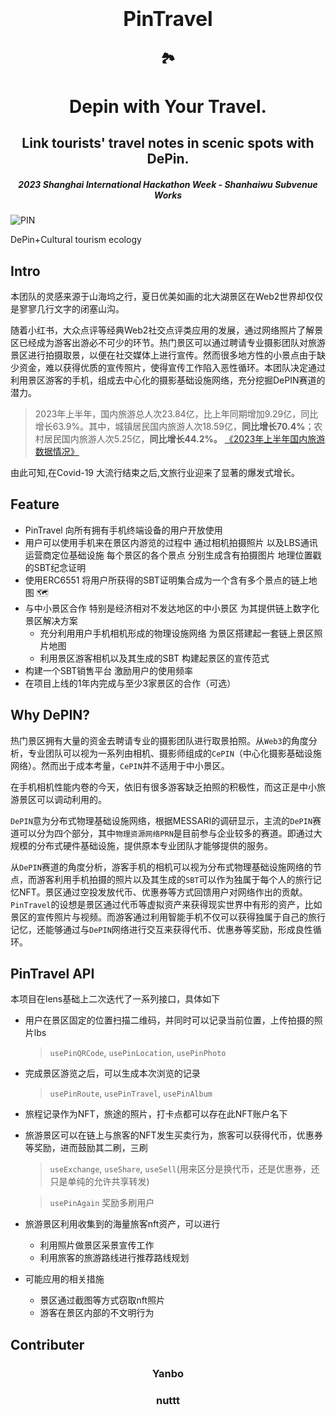 <h1 align="center">
  <span style="font-size: 32px;">PinTravel</span>
</h1>

<h2 align="center">
  🏞️
</h2>

<h1 align="center">
  Depin with Your Travel.
</h1>

<h2 align="center">
  Link tourists' travel notes in scenic spots with DePin.
</h2>


<h5 align="center">
  2023 Shanghai International Hackathon Week - Shanhaiwu Subvenue Works
</h5>


![PIN](https://github.com/yanboishere/PinTravel/assets/76860915/5bbc70f3-0930-486d-a990-54377293fe50)

DePin+Cultural tourism ecology




## Intro
本团队的灵感来源于山海坞之行，夏日优美如画的北大湖景区在Web2世界却仅仅是寥寥几行文字的闭塞山沟。

随着小红书，大众点评等经典Web2社交点评类应用的发展，通过网络照片了解景区已经成为游客出游必不可少的环节。热门景区可以通过聘请专业摄影团队对旅游景区进行拍摄取景，以便在社交媒体上进行宣传。然而很多地方性的小景点由于缺少资金，难以获得优质的宣传照片，使得宣传工作陷入恶性循环。本团队决定通过利用景区游客的手机，组成去中心化的摄影基础设施网络，充分挖掘DePIN赛道的潜力。

> 2023年上半年，国内旅游总人次23.84亿，比上年同期增加9.29亿，同比增长63.9%。其中，城镇居民国内旅游人次18.59亿，**同比增长70.4%**；农村居民国内旅游人次5.25亿，**同比增长44.2%。**
> [《2023年上半年国内旅游数据情况》](https://www.gov.cn/lianbo/bumen/202307/content_6892643.htm)

由此可知,在Covid-19 大流行结束之后,文旅行业迎来了显著的爆发式增长。



## Feature

- PinTravel 向所有拥有手机终端设备的用户开放使用
- 用户可以使用手机来在景区内游览的过程中 通过相机拍摄照片 以及LBS通讯运营商定位基础设施 每个景区的各个景点 分别生成含有拍摄图片 地理位置戳的SBT纪念证明
- 使用ERC6551 将用户所获得的SBT证明集合成为一个含有多个景点的链上地图 🗺️
- 与中小景区合作 特别是经济相对不发达地区的中小景区 为其提供链上数字化景区解决方案
  - 充分利用用户手机相机形成的物理设施网络 为景区搭建起一套链上景区照片地图
  - 利用景区游客相机以及其生成的SBT 构建起景区的宣传范式
- 构建一个SBT销售平台 激励用户的使用频率
- 在项目上线的1年内完成与至少3家景区的合作（可选）


## Why DePIN?
热门景区拥有大量的资金去聘请专业的摄影团队进行取景拍照。从`Web3`的角度分析，专业团队可以视为一系列由相机、摄影师组成的`CePIN`（中心化摄影基础设施网络）。然而出于成本考量，`CePIN`并不适用于中小景区。

在手机相机性能内卷的今天，依旧有很多游客缺乏拍照的积极性，而这正是中小旅游景区可以调动利用的。

`DePIN`意为分布式物理基础设施网络，根据MESSARI的调研显示，主流的`DePIN`赛道可以分为四个部分，其中`物理资源网络PRN`是目前参与企业较多的赛道。即通过大规模的分布式硬件基础设施，提供原本专业团队才能够提供的服务。

从`DePIN`赛道的角度分析，游客手机的相机可以视为分布式物理基础设施网络的节点，而游客利用手机拍摄的照片以及其生成的`SBT`可以作为独属于每个人的旅行记忆NFT。景区通过空投发放代币、优惠券等方式回馈用户对网络作出的贡献。`PinTravel`的设想是景区通过代币等虚拟资产来获得现实世界中有形的资产，比如景区的宣传照片与视频。而游客通过利用智能手机不仅可以获得独属于自己的旅行记忆，还能够通过与`DePIN`网络进行交互来获得代币、优惠券等奖励，形成良性循环。

## PinTravel API
本项目在lens基础上二次迭代了一系列接口，具体如下
- 用户在景区固定的位置扫描二维码，并同时可以记录当前位置，上传拍摄的照片lbs
  > `usePinQRCode`, `usePinLocation`, `usePinPhoto`
- 完成景区游览之后，可以生成本次浏览的记录
  > `usePinRoute`, `usePinTravel`, `usePinAlbum`
- 旅程记录作为NFT，旅途的照片，打卡点都可以存在此NFT账户名下 
- 旅游景区可以在链上与旅客的NFT发生买卖行为，旅客可以获得代币，优惠券等奖励，进而鼓励其二刷，三刷
  > `useExchange`, `useShare`, `useSell`(用来区分是换代币，还是优惠券，还只是单纯的允许共享转发)

  > `usePinAgain` 奖励多刷用户
- 旅游景区利用收集到的海量旅客nft资产，可以进行
  - 利用照片做景区采景宣传工作
  - 利用旅客的旅游路线进行推荐路线规划
  
- 可能应用的相关措施
  - 景区通过截图等方式窃取nft照片
  - 游客在景区内部的不文明行为

## Contributer

<h3 align="center">
  Yanbo
</h3>





<h3 align="center">
  nuttt
</h3>





